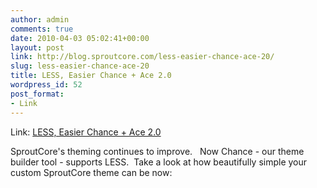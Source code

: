 ```yaml
---
author: admin
comments: true
date: 2010-04-03 05:02:41+00:00
layout: post
link: http://blog.sproutcore.com/less-easier-chance-ace-20/
slug: less-easier-chance-ace-20
title: LESS, Easier Chance + Ace 2.0
wordpress_id: 52
post_format:
- Link
---
```


Link: [LESS, Easier Chance + Ace 2.0](http://coreweb.tumblr.com/post/492623521/less-easier-chance-ace-2-0)

		

SproutCore's theming continues to improve.   Now Chance - our theme builder tool - supports LESS.  Take a look at how beautifully simple your custom SproutCore theme can be now:






